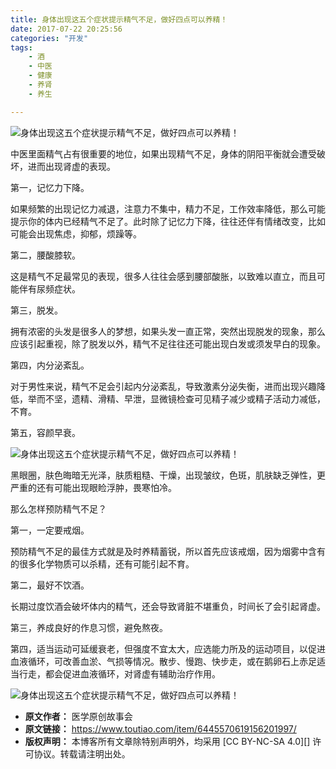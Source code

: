 ```yaml
---
title: 身体出现这五个症状提示精气不足，做好四点可以养精！
date: 2017-07-22 20:25:56
categories: "开发"
tags:
	- 酒
	- 中医
	- 健康
	- 养肾
	- 养生

---
```


![身体出现这五个症状提示精气不足，做好四点可以养精！][JZAA-MN3A-ZB7F.jpg]

中医里面精气占有很重要的地位，如果出现精气不足，身体的阴阳平衡就会遭受破坏，进而出现肾虚的表现。

第一，记忆力下降。

如果频繁的出现记忆力减退，注意力不集中，精力不足，工作效率降低，那么可能提示你的体内已经精气不足了。此时除了记忆力下降，往往还伴有情绪改变，比如可能会出现焦虑，抑郁，烦躁等。

第二，腰酸膝软。

这是精气不足最常见的表现，很多人往往会感到腰部酸胀，以致难以直立，而且可能伴有尿频症状。

第三，脱发。

拥有浓密的头发是很多人的梦想，如果头发一直正常，突然出现脱发的现象，那么应该引起重视，除了脱发以外，精气不足往往还可能出现白发或须发早白的现象。

第四，内分泌紊乱。

对于男性来说，精气不足会引起内分泌紊乱，导致激素分泌失衡，进而出现兴趣降低，举而不坚，遗精、滑精、早泄，显微镜检查可见精子减少或精子活动力减低，不育。

第五，容颜早衰。

![身体出现这五个症状提示精气不足，做好四点可以养精！][FVNN-YNMJ-JFNZ.jpg]

黑眼圈，肤色晦暗无光泽，肤质粗糙、干燥，出现皱纹，色斑，肌肤缺乏弹性，更严重的还有可能出现眼睑浮肿，畏寒怕冷。

那么怎样预防精气不足？

第一，一定要戒烟。

预防精气不足的最佳方式就是及时养精蓄锐，所以首先应该戒烟，因为烟雾中含有的很多化学物质可以杀精，还有可能引起不育。

第二，最好不饮酒。

长期过度饮酒会破坏体内的精气，还会导致肾脏不堪重负，时间长了会引起肾虚。

第三，养成良好的作息习惯，避免熬夜。

第四，适当运动可延缓衰老，但强度不宜太大，应选能力所及的运动项目，以促进血液循环，可改善血淤、气损等情况。散步、慢跑、快步走，或在鹅卵石上赤足适当行走，都会促进血液循环，对肾虚有辅助治疗作用。

![身体出现这五个症状提示精气不足，做好四点可以养精！][AV2Y-BEJV-J3IA.jpg]


[JZAA-MN3A-ZB7F.jpg]: /pro/os/crawler/JZAA-MN3A-ZB7F.jpg
[FVNN-YNMJ-JFNZ.jpg]: /pro/os/crawler/FVNN-YNMJ-JFNZ.jpg
[AV2Y-BEJV-J3IA.jpg]: /pro/os/crawler/AV2Y-BEJV-J3IA.jpg
 *  **原文作者：** 医学原创故事会
 *  **原文链接：** https://www.toutiao.com/item/6445570619156201997/
 *  **版权声明：** 本博客所有文章除特别声明外，均采用 [CC BY-NC-SA 4.0][] 许可协议。转载请注明出处。
